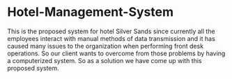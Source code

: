# Hotel-Management-System
This is the proposed system for hotel Silver Sands since currently all the employees interact with manual methods of data transmission and it has caused many issues to the organization when performing front desk operations. 
So our client wants to overcome from those problems by having a computerized system. So as a solution we have come up with this proposed system.
